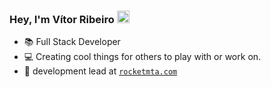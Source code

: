 ### Hey, I'm Vítor Ribeiro <img src="https://raw.githubusercontent.com/MartinHeinz/MartinHeinz/master/wave.gif" width="20">

- 📚 Full Stack Developer
- 💻 Creating cool things for others to play with or work on.
- :shark: development lead at [`rocketmta.com`](https://github.com/rocketmta)
